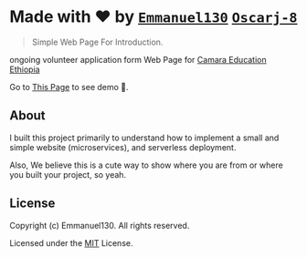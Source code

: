 
# Made with ❤️ by [`Emmanuel130`](github.com/Emmanuel130) [`Oscarj-8`](github.com/Oscarj-8)

> Simple Web Page For Introduction.

ongoing volunteer application form Web Page for [Camara Education Ethiopia](https://camara.org) 

Go to [This Page](https://emmanuel130.github.io/CamaraVolunteer/) to see demo 🙂.

## About

I built this project primarily to understand how to implement a small and simple website (microservices), and serverless deployment.

Also, We believe this is a cute way to show where you are from or where you built your project, so yeah.

## License

Copyright (c) Emmanuel130. All rights reserved.

Licensed under the [MIT](LICENSE) License.

